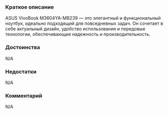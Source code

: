 ### **Краткое описание**
ASUS VivoBook M3604YA-MB239 — это элегантный и функциональный ноутбук, идеально подходящий для повседневных задач. Он сочетает в себе актуальный дизайн, удобство использования и передовые технологии, обеспечивающие надежность и производительность.

### **Достоинства**
N/A

### **Недостатки**
N/A

### **Комментарий**
N/A
